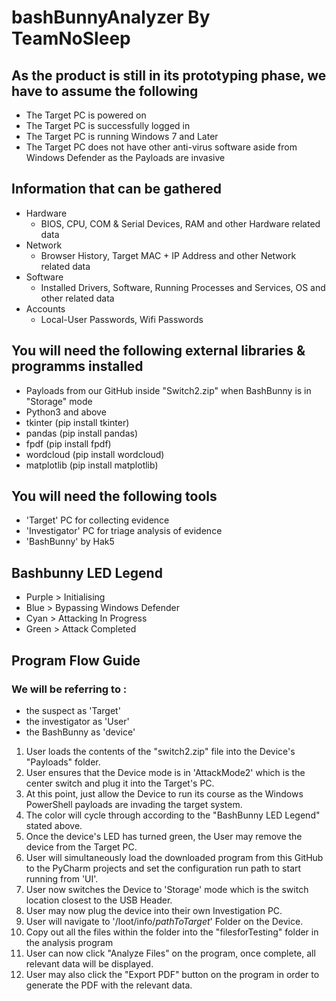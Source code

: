 # bashBunnyAnalyzer By TeamNoSleep

## As the product is still in its prototyping phase, we have to assume the following
- The Target PC is powered on
- The Target PC is successfully logged in
- The Target PC is running Windows 7 and Later
- The Target PC does not have other anti-virus software aside from Windows Defender as the Payloads are invasive

## Information that can be gathered
- Hardware
  - BIOS, CPU, COM & Serial Devices, RAM and other Hardware related data
- Network
  - Browser History, Target MAC + IP Address and other Network related data
- Software
  - Installed Drivers, Software, Running Processes and Services, OS and other related data
- Accounts
  - Local-User Passwords, Wifi Passwords


## You will need the following external libraries & programms installed
- Payloads from our GitHub inside "Switch2.zip" when BashBunny is in "Storage" mode
- Python3 and above
- tkinter (pip install tkinter)
- pandas (pip install pandas)
- fpdf (pip install fpdf)
- wordcloud (pip install wordcloud)
- matplotlib (pip install matplotlib)

## You will need the following tools
- 'Target' PC for collecting evidence
- 'Investigator' PC for triage analysis of evidence
- 'BashBunny' by Hak5

## Bashbunny LED Legend
- Purple > Initialising
- Blue > Bypassing Windows Defender
- Cyan > Attacking In Progress
- Green > Attack Completed

## Program Flow Guide
### We will be referring to :
- the suspect as 'Target'
- the investigator as 'User'
- the BashBunny as 'device'

1. User loads the contents of the "switch2.zip" file into the Device's "Payloads" folder.
2. User ensures that the Device mode is in 'AttackMode2' which is the center switch and plug it into the Target's PC.
3. At this point, just allow the Device to run its course as the Windows PowerShell payloads are invading the target system.
4. The color will cycle through according to the "BashBunny LED Legend" stated above.
5. Once the device's LED has turned green, the User may remove the device from the Target PC.
6. User will simultaneously load the downloaded program from this GitHub to the PyCharm projects and set the configuration run path to start running from 'UI'.
7. User now switches the Device to 'Storage' mode which is the switch location closest to the USB Header.
8. User may now plug the device into their own Investigation PC.
9. User will navigate to '/loot/info/*pathToTarget*' Folder on the Device.
10. Copy out all the files within the folder into the "filesforTesting" folder in the analysis program
11. User can now click "Analyze Files" on the program, once complete, all relevant data will be displayed.
12. User may also click the "Export PDF" button on the program in order to generate the PDF with the relevant data.
